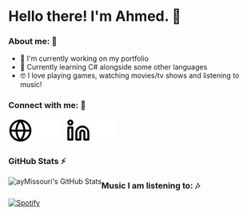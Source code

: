 # Hello there! I'm Ahmed. 👋

### About me: 👀

- 🔭 I'm currently working on my portfolio
- 🌱 Currently learning C# alongside some other languages
- 🤓 I love playing games, watching movies/tv shows and listening to music!

### Connect with me: 🤝

[![Website](./img/globe-light.svg)](https://amissouri.com#gh-light-mode-only)
[![Website](./img/globe-dark.svg)](https://amissouri.com#gh-dark-mode-only)
&nbsp;&nbsp;
[![LinkedIn](./img/linkedin-light.svg)](https://www.linkedin.com/in/ahmed-missouri-420311268/#gh-light-mode-only)
[![LinkedIn](./img/linkedin-dark.svg)](https://www.linkedin.com/in/ahmed-missouri-420311268/#gh-dark-mode-only)

### GitHub Stats ⚡

<img align="left" alt="ayMissouri's GitHub Stats" src="https://github-readme-stats-aymissouri.vercel.app//api?username=ayMissouri&count_private=true&show_icons=true&hide_border=false&title_color=ff652f&icon_color=FFE400&bg_color=09131B&text_color=ffffff&border_color=0c1a25" />

### Music I am listening to: 🎶

[![Spotify](https://spotify-playback-aymissouri.vercel.app/api/spotify)](https://amissouri.com)
